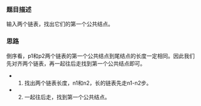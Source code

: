 ### 题目描述

输入两个链表，找出它们的第一个公共结点。

### 思路

倒序看，p1和p2两个链表的第一个公共结点到尾结点的长度一定相同。因此我们先对齐两个链表，再一起往后走找到第一个公共结点即可。

- 1. 找出两个链表长度，n1和n2，长的链表先走n1-n2步。
- 2. 一起往后走，找到第一个公共结点。